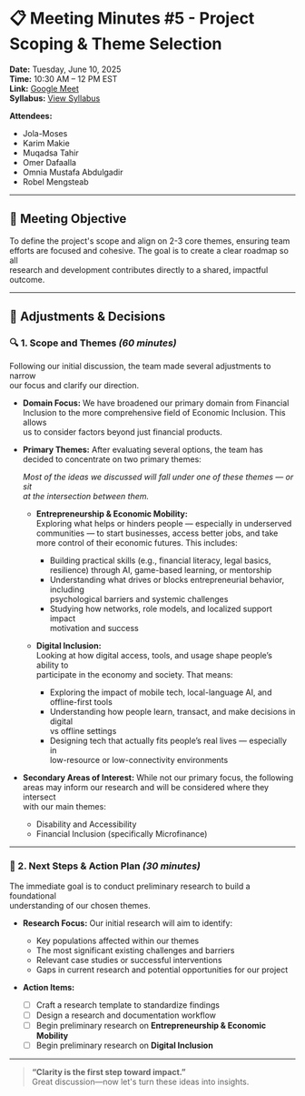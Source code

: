# 📋 Meeting Minutes #5 - Project Scoping & Theme Selection

**Date:** Tuesday, June 10, 2025  
**Time:** 10:30 AM – 12 PM EST  
**Link:** [Google Meet](https://meet.google.com/pej-gmdq-soa)  
**Syllabus:** [View Syllabus](https://docs.google.com/document/d/1TaoVVqJD5EqmBGLw6_qzph8EZnuL6uhY/edit?tab=t.0)

**Attendees:**

- Jola-Moses  
- Karim Makie  
- Muqadsa Tahir  
- Omer Dafaalla  
- Omnia Mustafa Abdulgadir  
- Robel Mengsteab  

---

## 🎯 Meeting Objective

To define the project's scope and align on 2-3 core themes, ensuring team  
efforts are focused and cohesive. The goal is to create a clear roadmap so all  
research and development contributes directly to a shared, impactful outcome.

---

## 🔄 Adjustments & Decisions

### 🔍 1. Scope and Themes *(60 minutes)*  

Following our initial discussion, the team made several adjustments to narrow  
our focus and clarify our direction.

- **Domain Focus:** We have broadened our primary domain from Financial  
  Inclusion to the more comprehensive field of Economic Inclusion. This allows  
  us to consider factors beyond just financial products.

- **Primary Themes:** After evaluating several options, the team has decided to
  concentrate on two primary themes:

  *Most of the ideas we discussed will fall under one of these themes — or sit  
  at the intersection between them.*

  - **Entrepreneurship & Economic Mobility:**  
    Exploring what helps or hinders people — especially in underserved  
    communities — to start businesses, access better jobs, and take more control
    of their economic futures. This includes:  
    - Building practical skills (e.g., financial literacy, legal basics,  
      resilience) through AI, game-based learning, or mentorship  
    - Understanding what drives or blocks entrepreneurial behavior, including  
      psychological barriers and systemic challenges  
    - Studying how networks, role models, and localized support impact  
      motivation and success  

  - **Digital Inclusion:**  
    Looking at how digital access, tools, and usage shape people’s ability to  
    participate in the economy and society. That means:  
    - Exploring the impact of mobile tech, local-language AI, and offline-first
      tools  
    - Understanding how people learn, transact, and make decisions in digital  
      vs offline settings  
    - Designing tech that actually fits people’s real lives — especially in  
      low-resource or low-connectivity environments  

- **Secondary Areas of Interest:** While not our primary focus, the following  
  areas may inform our research and will be considered where they intersect  
  with our main themes:  
  - Disability and Accessibility  
  - Financial Inclusion (specifically Microfinance)

---

### 🚀 2. Next Steps & Action Plan *(30 minutes)*  

The immediate goal is to conduct preliminary research to build a foundational  
understanding of our chosen themes.

- **Research Focus:** Our initial research will aim to identify:  
  - Key populations affected within our themes  
  - The most significant existing challenges and barriers  
  - Relevant case studies or successful interventions  
  - Gaps in current research and potential opportunities for our project  

- **Action Items:**  
  - [ ] Craft a research template to standardize findings  
  - [ ] Design a research and documentation workflow  
  - [ ] Begin preliminary research on **Entrepreneurship & Economic Mobility**  
  - [ ] Begin preliminary research on **Digital Inclusion**

---

> **“Clarity is the first step toward impact.”**  
> Great discussion—now let's turn these ideas into insights.
